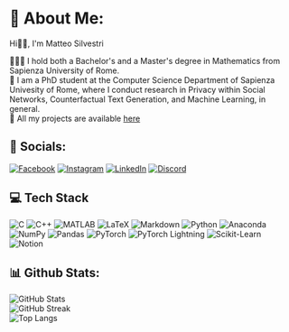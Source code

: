 # 🌙 About Me:

<!--
**msilver22/msilver22** is a ✨ _special_ ✨ repository because its `README.md` (this file) appears on your GitHub profile.

Here are some ideas to get you started:

- 🔭 I’m currently working on ...
- 🌱 I’m currently learning ...
- 👯 I’m looking to collaborate on ...
- 🤔 I’m looking for help with ...
- 💬 Ask me about ...
- 📫 How to reach me: ...
- 😄 Pronouns: ...
- ⚡ Fun fact: ...
-->

Hi👋🏻, I'm Matteo Silvestri

👨🏻‍🎓 I hold both a Bachelor's and a Master's degree in Mathematics from Sapienza University of Rome.  
💼 I am a PhD student at the Computer Science Department of Sapienza Univesity of Rome, where I conduct research in Privacy within Social Networks, Counterfactual Text Generation, and Machine Learning, in general.  
👾 All my projects are available [here](https://github.com/msilver22?tab=repositories)

## 🛜 Socials:
[![Facebook](https://img.shields.io/badge/Facebook-1877F2?logo=facebook&logoColor=white)]([https://facebook.com](https://www.facebook.com/profile.php?id=61554777104937&locale=it_IT))
[![Instagram](https://img.shields.io/badge/Instagram-E4405F?logo=instagram&logoColor=white)]([https://instagram.com](https://www.instagram.com/sil._.ver22/))
[![LinkedIn](https://img.shields.io/badge/LinkedIn-0077B5?logo=linkedin&logoColor=white)]([https://linkedin.com](https://www.linkedin.com/in/matteo-silvestri-22-peedmat/))
[![Discord](https://img.shields.io/badge/Discord-5865F2?logo=discord&logoColor=white)](https://discord.com/channels/@me)

## 💻 Tech Stack
![C](https://img.shields.io/badge/C-00599C?style=for-the-badge&logo=c&logoColor=white)
![C++](https://img.shields.io/badge/C%2B%2B-00599C?style=for-the-badge&logo=c%2B%2B&logoColor=white)
![MATLAB](https://img.shields.io/badge/MATLAB-0076A8?style=for-the-badge&logo=mathworks&logoColor=white)
![LaTeX](https://img.shields.io/badge/LaTeX-008080?style=for-the-badge&logo=latex&logoColor=white)
![Markdown](https://img.shields.io/badge/Markdown-000000?style=for-the-badge&logo=markdown&logoColor=white)
![Python](https://img.shields.io/badge/Python-3776AB?style=for-the-badge&logo=python&logoColor=white)
![Anaconda](https://img.shields.io/badge/Anaconda-44A833?style=for-the-badge&logo=anaconda&logoColor=white)
![NumPy](https://img.shields.io/badge/NumPy-013243?style=for-the-badge&logo=numpy&logoColor=white)
![Pandas](https://img.shields.io/badge/Pandas-150458?style=for-the-badge&logo=pandas&logoColor=white)
![PyTorch](https://img.shields.io/badge/PyTorch-EE4C2C?style=for-the-badge&logo=pytorch&logoColor=white)
![PyTorch Lightning](https://img.shields.io/badge/PyTorch%20Lightning-792EE5?style=for-the-badge&logo=pytorch-lightning&logoColor=white)
![Scikit-Learn](https://img.shields.io/badge/Scikit--Learn-F7931E?style=for-the-badge&logo=scikit-learn&logoColor=white)
![Notion](https://img.shields.io/badge/Notion-000000?style=for-the-badge&logo=notion&logoColor=white)

## 📊 Github Stats:
![GitHub Stats](https://github-readme-stats.vercel.app/api?username=msilver22&show_icons=true&theme=dark)  
![GitHub Streak](https://github-readme-streak-stats.herokuapp.com/?user=msilver22&theme=dark&hide_border=true)  
![Top Langs](https://github-readme-stats.vercel.app/api/top-langs/?username=msilver22&layout=compact&theme=dark)




